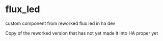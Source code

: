 # flux_led
custom component from reworked flux led in ha dev

Copy of the reworked version that has not yet made it into HA proper yet
